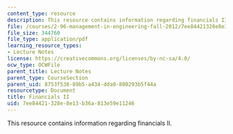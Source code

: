 ```yaml
---
content_type: resource
description: This resource contains information regarding financials II.
file: /courses/2-96-management-in-engineering-fall-2012/7ee84421328e8e13b36a813e59e11246_MIT2_96F12_lec05.pdf
file_size: 344760
file_type: application/pdf
learning_resource_types:
- Lecture Notes
license: https://creativecommons.org/licenses/by-nc-sa/4.0/
ocw_type: OCWFile
parent_title: Lecture Notes
parent_type: CourseSection
parent_uid: 8753f538-89b5-a434-dda0-800293b5f44a
resourcetype: Document
title: Financials II
uid: 7ee84421-328e-8e13-b36a-813e59e11246
---
```

This resource contains information regarding financials II.